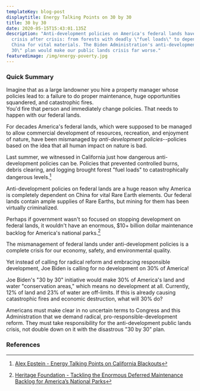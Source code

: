 ```yaml
---
templateKey: blog-post
displaytitle: Energy Talking Points on 30 by 30
title: 30 by 30
date: 2020-05-15T15:43:01.135Z
description: "Anti-development policies on America's federal lands have created
  crisis after crisis: from forests with deadly \"fuel loads\" to dependence on
  China for vital materials. The Biden Administration's anti-development \"30 by
  30\" plan would make our public lands crisis far worse."
featuredimage: /img/energy-poverty.jpg
---
```

### Quick Summary

Imagine that as a large landowner you hire a property manager whose policies lead to: a failure to do proper maintenance, huge opportunities squandered, and catastrophic fires.\
You'd fire that person and immediately change policies. That needs to happen with our federal lands.

For decades America's federal lands, which were supposed to be managed to allow commercial development of resources, recreation, and enjoyment of nature, have been mismanaged by *anti-development policies*--policies based on the idea that all human impact on nature is bad.

Last summer, we witnessed in California just how dangerous anti-development policies can be. Policies that prevented controlled burns, debris clearing, and logging brought forest "fuel loads" to catastrophically dangerous levels.[^1]

Anti-development policies on federal lands are a huge reason why America is completely dependent on China for vital Rare Earth elements. Our federal lands contain ample supplies of Rare Earths, but mining for them has been virtually criminalized.

Perhaps if government wasn't so focused on stopping development on federal lands, it wouldn't have an enormous, $10+ billion dollar maintenance backlog for America's national parks.[^2]

The mismanagement of federal lands under anti-development policies is a complete crisis for our economy, safety, and environmental quality.

Yet instead of calling for radical reform and embracing responsible development, Joe Biden is calling for no development on 30% of America!

Joe Biden's "30 by 30" initiative would make 30% of America's land and water "conservation areas," which means no development at all. Currently, 12% of land and 23% of water are off-limits. If this is already causing catastrophic fires and economic destruction, what will 30% do?

Americans must make clear in no uncertain terms to Congress and this Administration that we demand radical, pro-responsible-development reform. They must take responsibility for the anti-development public lands crisis, not double down on it with the disastrous "30 by 30" plan.


### References

[^1]: [Alex Epstein - Energy Talking Points on California Blackouts](https://energytalkingpoints.com/california-blackouts/)

[^2]: [Heritage Foundation - Tackling the Enormous Deferred Maintenance Backlog for America’s National Parks](https://www.heritage.org/environment/report/tackling-the-enormous-deferred-maintenance-backlog-americas-national-parks)